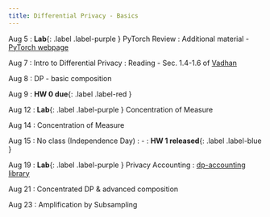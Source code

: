 ```yaml
---
title: Differential Privacy - Basics
---
```


Aug 5
: **Lab**{: .label .label-purple } PyTorch Review
  : Additional material - [PyTorch webpage](https://pytorch.org/tutorials/beginner/introyt) 

Aug 7
: Intro to Differential Privacy
  : Reading - Sec. 1.4-1.6 of [Vadhan](https://privacytools.seas.harvard.edu/files/privacytools/files/complexityprivacy_1.pdf)

Aug 8
: DP - basic composition

Aug 9
: **HW 0 due**{: .label .label-red }

Aug 12
: **Lab**{: .label .label-purple } Concentration of Measure

Aug 14
: Concentration of Measure

Aug 15
: No class (Independence Day)
    :   -
: **HW 1 released**{: .label .label-blue }


Aug 19
: **Lab**{: .label .label-purple } Privacy Accounting
    : [dp-accounting library](https://pypi.org/project/dp-accounting/)


Aug 21
: Concentrated DP & advanced composition

Aug 23
: Amplification by Subsampling
